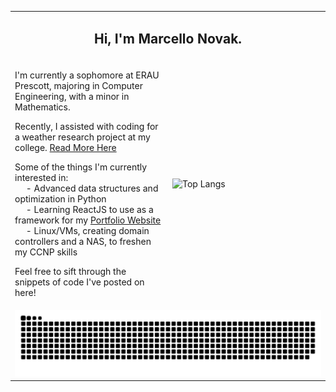 <table style="width: 100%;">
  <!-- Row for Name -->
  <tr>
    <td colspan="2" style="text-align: center;">
      <h2>Hi, I'm Marcello Novak.</h2>
    </td>
  </tr>

  <!-- Row for Text and Stats Card -->
  <tr>
    <!-- Text block -->
    <td style="width: 50%;">
      <p>I'm currently a sophomore at ERAU Prescott, majoring in Computer Engineering, with a minor in Mathematics.</p>
      <p>Recently, I assisted with coding for a weather research project at my college. <a href="https://news.erau.edu/headlines/embry-riddle-researchers-use-machine-learning-to-tackle-monsoon-season">Read More Here</a></p>
      <p>Some of the things I'm currently interested in: <br>
         &emsp; - Advanced data structures and optimization in Python <br>
         &emsp; - Learning ReactJS to use as a framework for my <a href="https://marcellonovak.com">Portfolio Website</a> <br>
         &emsp; - Linux/VMs, creating domain controllers and a NAS, to freshen my CCNP skills
      </p>
      <p>Feel free to sift through the snippets of code I've posted on here!</p>
    </td>
    
  <!-- Stats card -->
  <td style="width: 50%;">
    <img src="https://github-readme-stats.vercel.app/api/top-langs/?username=marcellonovak&theme=algolia" alt="Top Langs">
  </td>
  </tr>

  <!-- Row for Snake Game -->
  <tr>
    <td colspan="2">
      <picture>
        <source media="(prefers-color-scheme: dark)" srcset="https://raw.githubusercontent.com/marcellonovak/marcellonovak/output/github-contribution-grid-snake-dark.svg">
        <source media="(prefers-color-scheme: light)" srcset="https://raw.githubusercontent.com/marcellonovak/marcellonovak/output/github-contribution-grid-snake.svg">
        <img alt="github contribution grid snake animation" src="https://raw.githubusercontent.com/marcellonovak/marcellonovak/output/github-contribution-grid-snake.svg" style="width: 100%;">
      </picture>
    </td>
  </tr>
</table>
